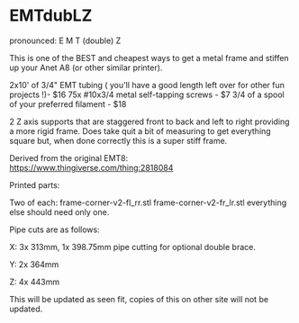 # EMTdubLZ

pronounced: E M T (double) Z

This is one of the BEST and cheapest ways to get a metal frame and stiffen up your Anet A8 (or other similar printer).

2x10' of 3/4" EMT tubing ( you'll have a good length left over for other fun projects !)- $16
75x #10x3/4 metal self-tapping screws - $7
3/4 of a spool of your preferred filament - $18

2 Z axis supports that are staggered front to back and left to right providing a more rigid frame. Does take quit a bit of measuring to get everything square but, when done correctly this is a super stiff frame.

Derived from the original EMT8: https://www.thingiverse.com/thing:2818084

Printed parts:

Two of each:
frame-corner-v2-fl_rr.stl 
frame-corner-v2-fr_lr.stl 
everything else should need only one.

Pipe cuts are as follows:

X: 3x 313mm, 1x 398.75mm pipe cutting for optional double brace.

Y: 2x 364mm

Z: 4x 443mm

This will be updated as seen fit, copies of this on other site will not be updated.
